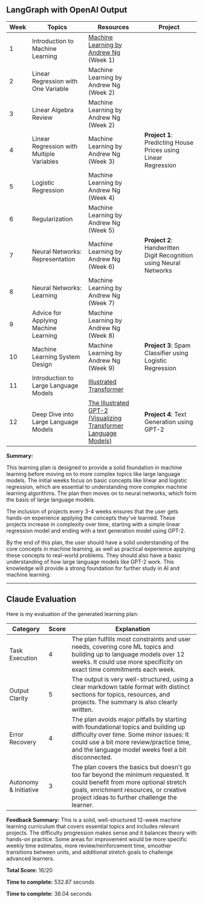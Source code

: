 ## LangGraph with OpenAI Output

| Week | Topics | Resources | Project |
|------|--------|-----------|---------|
| 1 | Introduction to Machine Learning | [Machine Learning by Andrew Ng](https://www.coursera.org/learn/machine-learning) (Week 1) | |
| 2 | Linear Regression with One Variable | Machine Learning by Andrew Ng (Week 2) | |
| 3 | Linear Algebra Review | Machine Learning by Andrew Ng (Week 2) | |
| 4 | Linear Regression with Multiple Variables | Machine Learning by Andrew Ng (Week 3) | **Project 1**: Predicting House Prices using Linear Regression |
| 5 | Logistic Regression | Machine Learning by Andrew Ng (Week 4) | |
| 6 | Regularization | Machine Learning by Andrew Ng (Week 5) | |
| 7 | Neural Networks: Representation | Machine Learning by Andrew Ng (Week 6) | **Project 2**: Handwritten Digit Recognition using Neural Networks |
| 8 | Neural Networks: Learning | Machine Learning by Andrew Ng (Week 7) | |
| 9 | Advice for Applying Machine Learning | Machine Learning by Andrew Ng (Week 8) | |
| 10 | Machine Learning System Design | Machine Learning by Andrew Ng (Week 9) | **Project 3**: Spam Classifier using Logistic Regression |
| 11 | Introduction to Large Language Models | [Illustrated Transformer](http://jalammar.github.io/illustrated-transformer/) | |
| 12 | Deep Dive into Large Language Models | [The Illustrated GPT-2 (Visualizing Transformer Language Models)](http://jalammar.github.io/illustrated-gpt2/) | **Project 4**: Text Generation using GPT-2 |

**Summary:**

This learning plan is designed to provide a solid foundation in machine learning before moving on to more complex topics like large language models. The initial weeks focus on basic concepts like linear and logistic regression, which are essential to understanding more complex machine learning algorithms. The plan then moves on to neural networks, which form the basis of large language models.

The inclusion of projects every 3-4 weeks ensures that the user gets hands-on experience applying the concepts they've learned. These projects increase in complexity over time, starting with a simple linear regression model and ending with a text generation model using GPT-2.

By the end of this plan, the user should have a solid understanding of the core concepts in machine learning, as well as practical experience applying these concepts to real-world problems. They should also have a basic understanding of how large language models like GPT-2 work. This knowledge will provide a strong foundation for further study in AI and machine learning.

---

## Claude Evaluation

Here is my evaluation of the generated learning plan:

| Category | Score | Explanation |
|----------|-------|-------------|
| Task Execution | 4 | The plan fulfills most constraints and user needs, covering core ML topics and building up to language models over 12 weeks. It could use more specificity on exact time commitments each week. |
| Output Clarity | 5 | The output is very well-structured, using a clear markdown table format with distinct sections for topics, resources, and projects. The summary is also clearly written. |
| Error Recovery | 4 | The plan avoids major pitfalls by starting with foundational topics and building up difficulty over time. Some minor issues: It could use a bit more review/practice time, and the language model weeks feel a bit disconnected. |
| Autonomy & Initiative | 3 | The plan covers the basics but doesn't go too far beyond the minimum requested. It could benefit from more optional stretch goals, enrichment resources, or creative project ideas to further challenge the learner. |

**Feedback Summary:**
This is a solid, well-structured 12-week machine learning curriculum that covers essential topics and includes relevant projects. The difficulty progression makes sense and it balances theory with hands-on practice. Some areas for improvement would be more specific weekly time estimates, more review/reinforcement time, smoother transitions between units, and additional stretch goals to challenge advanced learners.

**Total Score:** 16/20

**Time to complete:** 532.87 seconds

**Time to complete:** 38.04 seconds
